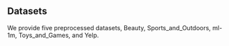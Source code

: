 ## Datasets

We provide five preprocessed datasets, Beauty, Sports_and_Outdoors, ml-1m, Toys_and_Games, and Yelp.




